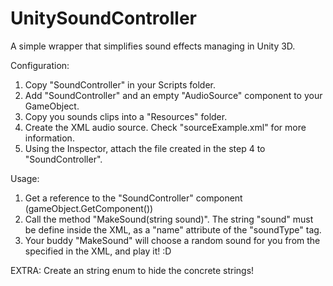 # UnitySoundController

A simple wrapper that simplifies sound effects managing in Unity 3D.

Configuration:
1. Copy "SoundController" in your Scripts folder.
2. Add "SoundController" and an empty "AudioSource" component to your GameObject.
3. Copy you sounds clips into a "Resources" folder.
4. Create the XML audio source. Check "sourceExample.xml" for more information.
5. Using the Inspector, attach the file created in the step 4 to "SoundController".

Usage:
1. Get a reference to the "SoundController" component (gameObject.GetComponent<SoundController>())
2. Call the method "MakeSound(string sound)". The string "sound" must be define inside the XML, as a "name" attribute of the "soundType" tag.
3. Your buddy "MakeSound" will choose a random sound for you from the specified in the XML, and play it! :D

EXTRA: Create an string enum to hide the concrete strings!
